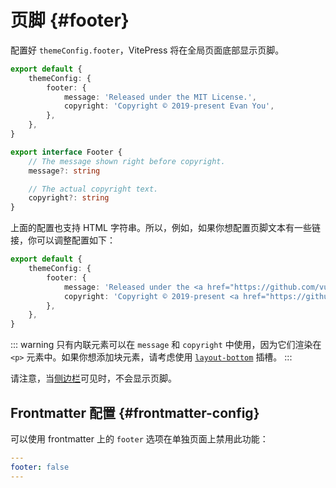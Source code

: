 # 页脚 {#footer}

配置好 `themeConfig.footer`，VitePress 将在全局页面底部显示页脚。

```ts
export default {
	themeConfig: {
		footer: {
			message: 'Released under the MIT License.',
			copyright: 'Copyright © 2019-present Evan You',
		},
	},
}
```

```ts
export interface Footer {
	// The message shown right before copyright.
	message?: string

	// The actual copyright text.
	copyright?: string
}
```

上面的配置也支持 HTML 字符串。所以，例如，如果你想配置页脚文本有一些链接，你可以调整配置如下：

```ts
export default {
	themeConfig: {
		footer: {
			message: 'Released under the <a href="https://github.com/vuejs/vitepress/blob/main/LICENSE">MIT License</a>.',
			copyright: 'Copyright © 2019-present <a href="https://github.com/yyx990803">Evan You</a>',
		},
	},
}
```

::: warning
只有内联元素可以在 `message` 和 `copyright` 中使用，因为它们渲染在 `<p>` 元素中。如果你想添加块元素，请考虑使用 [`layout-bottom`](../vitepress/extending-default-theme#layout-slots) 插槽。
:::

请注意，当[侧边栏](./default-theme-sidebar)可见时，不会显示页脚。

## Frontmatter 配置 {#frontmatter-config}

可以使用 frontmatter 上的 `footer` 选项在单独页面上禁用此功能：

```yaml
---
footer: false
---
```
